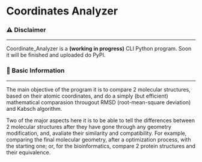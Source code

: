 # Coordinates Analyzer

### :warning: Disclaimer

---

Coordinate_Analyzer is a **(working in progress)** CLI Python program. Soon it will be finished and uploaded do PyPI.

### :dart: Basic Information  

---

The main objective of the program it is to compare 2 molecular structures, based on their atomic coordinates, and do a simply (but efficient) mathematical comparasion througout RMSD (root-mean-square deviation) and Kabsch algorithm.    

Two of the major aspects here it is to be able to tell the differences between 2 molecular structures after they have gone through any geometry modification, and, avaliate their similarity and compatibility. For example, comparing the final molecular geometry, after a optimization process, with the starting one; or, for the bioinformatics, compare 2 protein structures and their equivalence.  

<!--
:dart: Considering two sets of atomic coordinates (P and Q): 

- P = coordinates system after *some* process; 
- Q = coordinates system from *reference*; 
- align both coordinates systems to the *same* centroid; (**translation process**)
- calculate the optimal coordinates system between both matrices; (**transposing the reference (*Q*)**)
- calculate the SVD of the optimal coordinates system; 
- generate 3 matrices from SVD: 
    - U = 
    - S = 
    - Vt = 
-->



